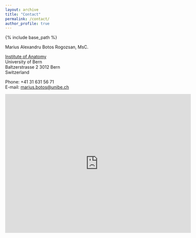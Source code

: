 ```yaml
---
layout: archive
title: "Contact"
permalink: /contact/
author_profile: true
---
```


{% include base_path %}

Marius Alexandru Botos Rogozsan, MsC.

[Institute of Anatomy](https://www.ana.unibe.ch/index_eng.html)  
University of Bern  
Baltzerstrasse 2
3012 Bern  
Switzerland

Phone: +41 31 631 56 71  
E-mail: [marius.botos@unibe.ch](mailto:marius.botos@unibe.ch)

<iframe src="https://www.google.com/maps/embed/v1/place?q=Baltzerstrasse 2,CH-3012+Bern, Schweiz&key=AIzaSyDSefHRgC2HcS1JMQGoFHwavtY0xMImzBA" width="600" height="450" frameborder="0" style="border:0" allowfullscreen></iframe>
